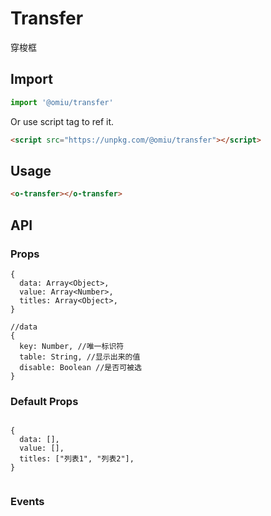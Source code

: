 # Transfer
穿梭框

## Import

```js
import '@omiu/transfer'
```

Or use script tag to ref it.

```html
<script src="https://unpkg.com/@omiu/transfer"></script>
```

## Usage

```html
<o-transfer></o-transfer>
```

## API

### Props

```tsx
{
  data: Array<Object>,
  value: Array<Number>,
  titles: Array<Object>,
}

//data
{
  key: Number, //唯一标识符
  table: String, //显示出来的值
  disable: Boolean //是否可被选
}
```


### Default Props

```tsx
    
{ 
  data: [],
  value: [],
  titles: ["列表1", "列表2"],
}
    
```

### Events

